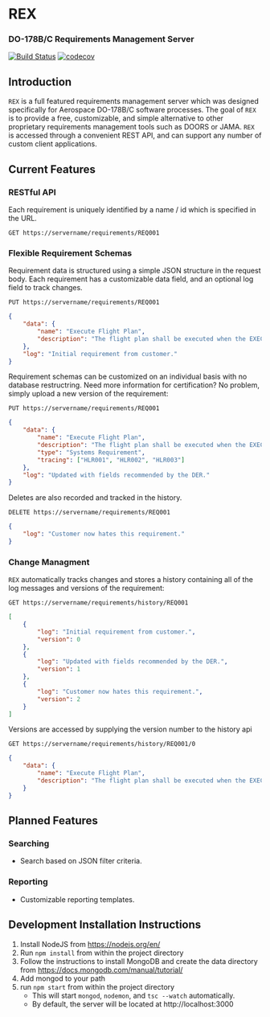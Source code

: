 # REX
### DO-178B/C Requirements Management Server
[![Build Status](https://travis-ci.org/sweiner/rex.svg?branch=master)](https://travis-ci.org/sweiner/rex) [![codecov](https://codecov.io/gh/sweiner/rex/branch/master/graph/badge.svg)](https://codecov.io/gh/sweiner/rex)

## Introduction
`REX` is a full featured requirements management server which was designed specifically for Aerospace DO-178B/C software processes.  The goal of `REX` is to provide a free, customizable, and simple alternative to other proprietary requirements management tools such as DOORS or JAMA.  `REX` is accessed through a convenient REST API, and can support any number of custom client applications.

## Current Features
### RESTful API
Each requirement is uniquely identified by a name / id which is specified in the URL.
```
GET https://servername/requirements/REQ001
```

### Flexible Requirement Schemas
Requirement data is structured using a simple JSON structure in the request body.  Each requirement has a customizable data field, and an optional log field to track changes.

```
PUT https://servername/requirements/REQ001
```
```json
{
    "data": {
        "name": "Execute Flight Plan",
        "description": "The flight plan shall be executed when the EXEC button is pressed"
    },
    "log": "Initial requirement from customer."
}
```
Requirement schemas can be customized on an individual basis with no database restructring.  Need more information for certification?  No problem, simply upload a new version of the requirement:

```
PUT https://servername/requirements/REQ001
```
```json
{
    "data": {
        "name": "Execute Flight Plan",
        "description": "The flight plan shall be executed when the EXEC button is pressed",
        "type": "Systems Requirement",
        "tracing": ["HLR001", "HLR002", "HLR003"]
    },
    "log": "Updated with fields recommended by the DER."
}
```
Deletes are also recorded and tracked in the history.

```
DELETE https://servername/requirements/REQ001
```
```json
{
    "log": "Customer now hates this requirement."
}
```

### Change Managment
`REX` automatically tracks changes and stores a history containing all of the log messages and versions of the requirement:

```
GET https://servername/requirements/history/REQ001
```
```json
[
    {
        "log": "Initial requirement from customer.",
        "version": 0
    },
    {
        "log": "Updated with fields recommended by the DER.",
        "version": 1
    },
    {
        "log": "Customer now hates this requirement.",
        "version": 2
    }
]
```
Versions are accessed by supplying the version number to the history api
```
GET https://servername/requirements/history/REQ001/0
```
```json
{
    "data": {
        "name": "Execute Flight Plan",
        "description": "The flight plan shall be executed when the EXEC button is pressed"
    }
}
```
## Planned Features
### Searching
- Search based on JSON filter criteria.

### Reporting
- Customizable reporting templates.

## Development Installation Instructions
1. Install NodeJS from https://nodejs.org/en/
2. Run `npm install` from within the project directory
3. Follow the instructions to install MongoDB and create the data directory from https://docs.mongodb.com/manual/tutorial/
4. Add mongod to your path
5. run `npm start` from within the project directory
   * This will start `mongod`, `nodemon`, and `tsc --watch` automatically.
   * By default, the server will be located at http://localhost:3000
